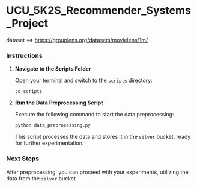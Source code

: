 # UCU_5K2S_Recommender_Systems_Project

dataset ==> https://grouplens.org/datasets/movielens/1m/

### Instructions

1. **Navigate to the Scripts Folder**

   Open your terminal and switch to the `scripts` directory:
   ```
   cd scripts
   ```

2. **Run the Data Preprocessing Script**

   Execute the following command to start the data preprocessing:
   ```
   python data_preprocessing.py
   ```

   This script processes the data and stores it in the `silver` bucket, ready for further experimentation.

### Next Steps
After preprocessing, you can proceed with your experiments, utilizing the data from the `silver` bucket.
